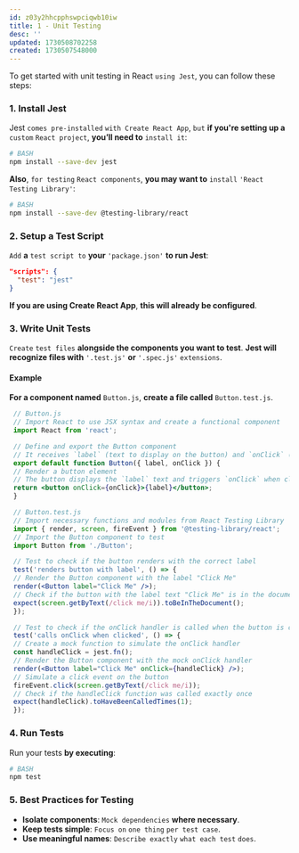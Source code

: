 ```yaml
---
id: z03y2hhcpphswpciqwb10iw
title: 1 - Unit Testing
desc: ''
updated: 1730508702258
created: 1730507548000
---
```


To get started with unit testing in React `using Jest`, you can follow these steps:

### 1. **Install Jest**
   Jest `comes pre-installed` `with Create React App`, `but` **if you're setting up a** `custom` `React project`, **you’ll need to** `install it`:

   ```bash
   # BASH
   npm install --save-dev jest
   ```

   **Also**, `for testing` `React components`, **you may want to** `install` `'React Testing Library'`:

   ```bash
   # BASH
   npm install --save-dev @testing-library/react
   ```

### 2. **Setup a Test Script**
   `Add` **a** `test script to` **your** `'package.json'` **to run Jest**:

   ```json
   "scripts": {
     "test": "jest"
   }
   ```

   **If you are using Create React App**, **this will already be configured**.

### 3. **Write Unit Tests**
   `Create` `test files` **alongside the components you want to test**. **Jest will recognize files with** `'.test.js'` **or** `'.spec.js'` `extensions`.

   #### Example
   **For a component named** `Button.js`, **create a file called** `Button.test.js`.

   ```jsx
    // Button.js
    // Import React to use JSX syntax and create a functional component
    import React from 'react';

    // Define and export the Button component
    // It receives `label` (text to display on the button) and `onClick` (function to call when clicked) as props
    export default function Button({ label, onClick }) {
    // Render a button element
    // The button displays the `label` text and triggers `onClick` when clicked
    return <button onClick={onClick}>{label}</button>;
    }
   ```

   ```jsx
    // Button.test.js
    // Import necessary functions and modules from React Testing Library
    import { render, screen, fireEvent } from '@testing-library/react';
    // Import the Button component to test
    import Button from './Button';

    // Test to check if the button renders with the correct label
    test('renders button with label', () => {
    // Render the Button component with the label "Click Me"
    render(<Button label="Click Me" />);
    // Check if the button with the label text "Click Me" is in the document
    expect(screen.getByText(/click me/i)).toBeInTheDocument();
    });

    // Test to check if the onClick handler is called when the button is clicked
    test('calls onClick when clicked', () => {
    // Create a mock function to simulate the onClick handler
    const handleClick = jest.fn();
    // Render the Button component with the mock onClick handler
    render(<Button label="Click Me" onClick={handleClick} />);
    // Simulate a click event on the button
    fireEvent.click(screen.getByText(/click me/i));
    // Check if the handleClick function was called exactly once
    expect(handleClick).toHaveBeenCalledTimes(1);
    });
   ```

### 4. **Run Tests**
   Run your tests **by executing**:

   ```bash
   # BASH
   npm test
   ```

### 5. **Best Practices for Testing**
   - **Isolate components**: `Mock dependencies` **where necessary**.
   - **Keep tests simple**: `Focus on` `one thing` `per test case`.
   - **Use meaningful names**: `Describe exactly` `what each test` `does`.